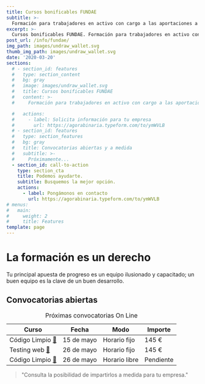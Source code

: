 ```yaml
---
title: Cursos bonificables FUNDAE
subtitle: >-
  Formación para trabajadores en activo con cargo a las aportaciones a la seguridad social.
excerpt: >-
  Cursos bonificables FUNDAE. Formación para trabajadores en activo con cargo a las aportaciones a la seguridad social.
post_url: /info/fundae/
img_path: images/undraw_wallet.svg
thumb_img_path: images/undraw_wallet.svg
date: '2020-03-20'
sections:
  # - section_id: features
  #   type: section_content
  #   bg: gray
  #   image: images/undraw_wallet.svg
  #   title: Cursos bonificables FUNDAE
  #   content: >-
  #     Formación para trabajadores en activo con cargo a las aportaciones previas a la seguridad social. **La formación es un derecho** y la principal apuesta de progreso. Un equipo ilusionado y capacitado es la clave de un buen desarrollo.

  #   actions:
  #     - label: Solicita información para tu empresa
  #       url: https://agorabinaria.typeform.com/to/ymWVLB
  # - section_id: features
  #   type: section_features
  #   bg: gray
  #   title: Convocatorias abiertas y a medida
  #   subtitle: >-
  #     Próximamente...
  - section_id: call-to-action
    type: section_cta
    title: Podemos ayudarte.
    subtitle: Busquemos la mejor opción.
    actions:
      - label: Pongámonos en contacto
        url: https://agorabinaria.typeform.com/to/ymWVLB
# menus:
#   main:
#     weight: 2
#     title: Features
template: page
---
```


# La formación es un derecho

Tu principal apuesta de progreso es un equipo ilusionado y capacitado; un buen equipo es la clave de un buen desarrollo.

## Convocatorias abiertas

<table>
    <caption>Próximas convocatorias On Line</caption>
  <thead>
    <tr>
      <th>Curso</th>
      <th>Fecha</th>
      <th>Modo</th>
      <th>Importe</th>
    </tr>
  </thead>
  <tbody>
    <tr>
      <td>Código Limpio
        <a href="/cursos/clean-code-aplicado-para-desarrollos-limpios-y-rentables/">📖</a></td>
      <td>15 de mayo</td>
      <td>Horario fijo</td>
      <td>145 €</td>
    </tr>
    <tr>
      <td>Testing web
      <a href="/cursos/testing-de-aplicaciones-web-facil-y-productivo-para-todos/">📖</a></td>
      </td>
      <td>26 de mayo</td>
      <td>Horario fijo</td>
      <td>145 €</td>
    </tr>
    <tr>
      <td>Código Limpio
        <a href="/cursos/clean-code-aplicado-para-desarrollos-limpios-y-rentables/">📖</a></td>
      <td>26 de mayo</td>
      <td>Horario libre</td>
      <td>Pendiente</td>
    </tr>
  </tbody>
  <tfoot>
  </tfoot>
</table>

> "Consulta la posibilidad de impartirlos a medida para tu empresa."
